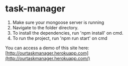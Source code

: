 # task-manager
1. Make sure your mongoose server is running
2. Navigate to the folder directory.
3. To install the dependencies, run 'npm install' on cmd.  
4. To run the project, run 'npm run start' on cmd

You can access a demo of this site here: [http://ourtaskmanager.herokuapp.com](http://ourtaskmanager.herokuapp.com/)
